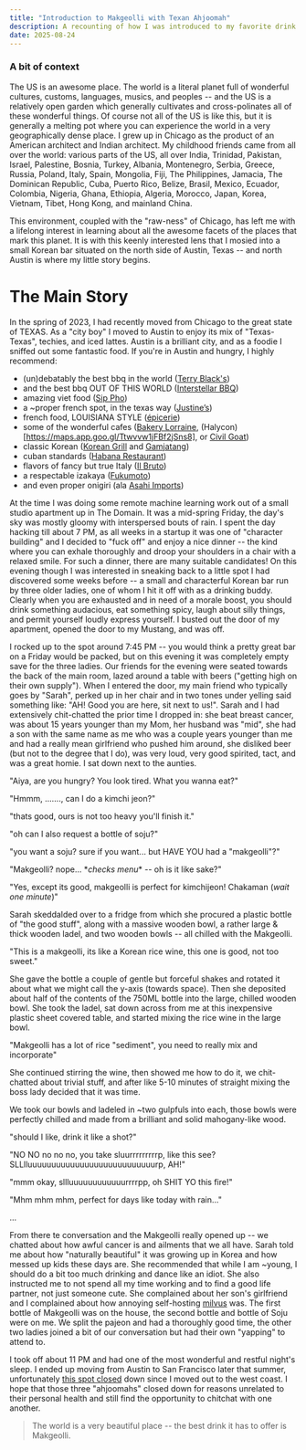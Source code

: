 ```yaml
---
title: "Introduction to Makgeolli with Texan Ahjoomah"
description: A recounting of how I was introduced to my favorite drink.
date: 2025-08-24
---
```


### A bit of context

The US is an awesome place. The world is a literal planet full of wonderful cultures, customs, languages, musics, and peoples -- and the US is a relatively open garden which generally cultivates and cross-polinates all of these wonderful things.  Of course not all of the US is like this, but it is generally a melting pot where you can experience the world in a very geographically dense place. I grew up in Chicago as the product of an American architect and Indian architect. My childhood friends came from all over the world: various parts of the US, all over India, Trinidad, Pakistan, Israel, Palestine, Bosnia, Turkey, Albania, Montenegro, Serbia, Greece, Russia, Poland, Italy, Spain, Mongolia, Fiji, The Philippines, Jamacia, The Dominican Republic, Cuba, Puerto Rico, Belize, Brasil, Mexico, Ecuador, Colombia, Nigeria, Ghana, Ethiopia, Algeria, Morocco, Japan, Korea, Vietnam, Tibet, Hong Kong, and mainland China.

This environment, coupled with the "raw-ness" of Chicago, has left me with a lifelong interest in learning about all the awesome facets of the places that mark this planet. It is with this keenly interested lens that I mosied into a small Korean bar situated on the north side of Austin, Texas -- and north Austin is where my little story begins.


# The Main Story

In the spring of 2023, I had recently moved from Chicago to the great state of TEXAS. As a "city boy" I moved to Austin to enjoy its mix of "Texas-Texas", techies, and iced lattes. Austin is a brilliant city, and as a foodie I sniffed out some fantastic food. If you're in Austin and hungry, I highly recommend:
- (un)debatably the best bbq in the world ([Terry Black's](https://maps.app.goo.gl/MkJ3gYHg7Z4UqtgH8))
- and the best bbq OUT OF THIS WORLD ([Interstellar BBQ](https://maps.app.goo.gl/HkckNLueb72Uqx1G6))
- amazing viet food ([Sip Pho](https://maps.app.goo.gl/F2ikC6WJGfS6TEfs7))
- a ~proper french spot, in the texas way ([Justine’s](https://maps.app.goo.gl/P25p7RE6X9ZHNwdf7))
- french food, LOUISIANA STYLE ([épicerie](https://maps.app.goo.gl/UvXboPDE2B67BChj6))
- some of the wonderful cafes ([Bakery Lorraine](https://maps.app.goo.gl/CuZKmvuErpbdpUAn6), (Halycon)[https://maps.app.goo.gl/Ttwvvw1jFBf2jSns8], or [Civil Goat](https://maps.app.goo.gl/fCHGjW2FWrWxBmkV8))
- classic Korean ([Korean Grill](https://maps.app.goo.gl/LV9uQgm8x6peeBW67) and [Gamjatang](https://maps.app.goo.gl/PJvui1LrmNTxyuxj6))
- cuban standards ([Habana Restaurant](https://maps.app.goo.gl/kCn7wUufRYLBuNi59))
- flavors of fancy but true Italy ([Il Bruto](https://maps.app.goo.gl/Xd22xLQCmZW5ZsfH7))
- a respectable izakaya ([Fukumoto](https://maps.app.goo.gl/CPqxSEsuuCbyXzVB6))
- and even proper onigiri (ala [Asahi Imports](https://maps.app.goo.gl/cuordHPFZpDD5Yyt6))

At the time I was doing some remote machine learning work out of a small studio apartment up in The Domain. It was a mid-spring Friday, the day's sky was mostly gloomy with interspersed bouts of rain. I spent the day hacking till about 7 PM, as all weeks in a startup it was one of "character building" and I decided to "fuck off" and enjoy a nice dinner -- the kind where you can exhale thoroughly and droop your shoulders in a chair with a relaxed smile. For such a dinner, there are many suitable candidates! On this evening though I was interested in sneaking back to a little spot I had discovered some weeks before -- a small and characterful Korean bar run by three older ladies, one of whom I hit it off with as a drinking buddy. Clearly when you are exhausted and in need of a morale boost, you should drink something audacious, eat something spicy, laugh about silly things, and permit yourself loudly express yourself. I busted out the door of my apartment, opened the door to my Mustang, and was off.

I rocked up to the spot around 7:45 PM -- you would think a pretty great bar on a Friday would be packed, but on this evening it was completely empty save for the three ladies. Our friends for the evening were seated towards the back of the main room, lazed around a table with beers ("getting high on their own supply"). When I entered the door, my main friend who typically goes by "Sarah", perked up in her chair and in two tones under yelling said something like: "AH! Good you are here, sit next to us!". Sarah and I had extensively chit-chatted the prior time I dropped in: she beat breast cancer, was about 15 years younger than my Mom, her husband was "mid", she had a son with the same name as me who was a couple years younger than me and had a really mean girlfriend who pushed him around, she disliked beer (but not to the degree that I do), was very loud, very good spirited, tact, and was a great homie. I sat down next to the aunties.

"Aiya, are you hungry? You look tired. What you wanna eat?"

"Hmmm, ......., can I do a kimchi jeon?"

"thats good, ours is not too heavy you'll finish it."

"oh can I also request a bottle of soju?"

"you want a soju? sure if you want... but HAVE YOU had a "makgeolli"?"

"Makgeolli? nope... \**checks menu*\* -- oh is it like sake?"

"Yes, except its good, makgeolli is perfect for kimchijeon! Chakaman (*wait one minute*)"

Sarah skeddalded over to a fridge from which she procured a plastic bottle of "the good stuff", along with a massive wooden bowl, a rather large & thick wooden ladel, and two wooden bowls -- all chilled with the Makgeolli.

"This is a makgeolli, its like a Korean rice wine, this one is good, not too sweet."

She gave the bottle a couple of gentle but forceful shakes and rotated it about what we might call the y-axis (towards space). Then she deposited about half of the contents of the 750ML bottle into the large, chilled wooden bowl. She took the ladel, sat down across from me at this inexpensive plastic sheet covered table, and started mixing the rice wine in the large bowl.

"Makgeolli has a lot of rice "sediment", you need to really mix and incorporate"

She continued stirring the wine, then showed me how to do it, we chit-chatted about trivial stuff, and after like 5-10 minutes of straight mixing the boss lady decided that it was time.

We took our bowls and ladeled in ~two gulpfuls into each, those bowls were perfectly chilled and made from a brilliant and solid mahogany-like wood.

"should I like, drink it like a shot?"

"NO NO no no no, you take sluurrrrrrrrrp, like this see? SLLlluuuuuuuuuuuuuuuuuuuuuuuuuuurp, AH!"

"mmm okay, sllluuuuuuuuuuuurrrrpp, oh SHIT YO this fire!"

"Mhm mhm mhm, perfect for days like today with rain..."

...

From there te conversation and the Makgeolli really opened up -- we chatted about how awful cancer is and ailments that we all have. Sarah told me about how "naturally beautiful" it was growing up in Korea and how messed up kids these days are. She recommended that while I am ~young, I should do a bit too much drinking and dance like an idiot. She also instructed me to not spend all my time working and to find a good life partner, not just someone cute. She complained about her son's girlfriend and I complained about how annoying self-hosting [milvus](https://milvus.io/) was. The first bottle of Makgeolli was on the house, the second bottle and bottle of Soju were on me. We split the pajeon and had a thoroughly good time, the other two ladies joined a bit of our conversation but had their own "yapping" to attend to.

I took off about 11 PM and had one of the most wonderful and restful night's sleep.  I ended up moving from Austin to San Francisco later that summer, unfortunately [this spot closed](https://maps.app.goo.gl/3MX4sN3hqwxqNqXk9) down since I moved out to the west coast. I hope that those three "ahjoomahs" closed down for reasons unrelated to their personal health and still find the opportunity to chitchat with one another.

> The world is a very beautiful place -- the best drink it has to offer is Makgeolli.
